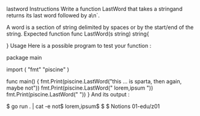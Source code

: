 lastword
Instructions
Write a function LastWord that takes a stringand returns its last word followed by a\n`.

A word is a section of string delimited by spaces or by the start/end of the string.
Expected function
func LastWord(s string) string{

}
Usage
Here is a possible program to test your function :

package main

import (
	"fmt"
	"piscine"
)

func main() {
	fmt.Print(piscine.LastWord("this        ...       is sparta, then again, maybe    not"))
	fmt.Print(piscine.LastWord(" lorem,ipsum "))
	fmt.Print(piscine.LastWord(" "))
}
And its output :

$ go run . | cat -e
not$
lorem,ipsum$
$
$
Notions
01-edu/z01
